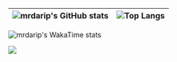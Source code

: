 | ![mrdarip's GitHub stats](https://github-readme-stats.vercel.app/api?username=mrdarip) | ![Top Langs](https://github-readme-stats.vercel.app/api/top-langs/?username=mrdarip&layout=donut-vertical) |
|---|---|

![mrdarip's WakaTime stats](https://wakatime.com/share/@mrdarip/e6548daa-e458-4d34-8b57-b656b21a574b.svg)


![](https://hit.yhype.me/github/profile?user_id=61890952)


<!---
mrdarip/mrdarip is a ✨ special ✨ repository because its `README.md` (this file) appears on your GitHub profile.
You can click the Preview link to take a look at your changes.
--->
